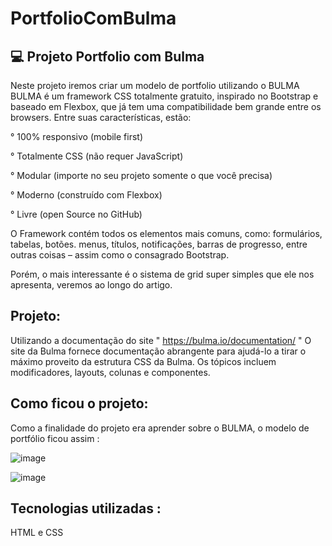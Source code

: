 # PortfolioComBulma

## 💻 Projeto Portfolio com Bulma
Neste projeto iremos criar um modelo de portfolio utilizando o BULMA
BULMA é um framework CSS totalmente gratuito, inspirado no Bootstrap e baseado em Flexbox, que já tem uma compatibilidade bem grande entre os browsers. Entre suas características, estão:

° 100% responsivo (mobile first)

° Totalmente CSS (não requer JavaScript)

° Modular (importe no seu projeto somente o que você precisa)

° Moderno (construído com Flexbox)

° Livre (open Source no GitHub)

O Framework contém todos os elementos mais comuns, como: formulários, tabelas, botões. menus, títulos, notificações, barras de progresso, entre outras coisas – assim como o consagrado Bootstrap.

Porém, o mais interessante é o sistema de grid super simples que ele nos apresenta, veremos ao longo do artigo.

## Projeto:

Utilizando a documentação do site " https://bulma.io/documentation/ "
O site da Bulma fornece documentação abrangente para ajudá-lo a tirar o máximo proveito da estrutura CSS da Bulma. Os tópicos incluem modificadores, layouts, colunas e componentes.

## Como ficou o projeto:
Como a finalidade do projeto era aprender sobre o BULMA, o modelo de portfólio ficou assim :

![image](https://github.com/viniciusgo61/PortfolioComBulma/assets/69882802/0ab69ae1-7a9a-463b-8d16-b4cc1b6bf03d)

![image](https://github.com/viniciusgo61/PortfolioComBulma/assets/69882802/b0e42670-d70c-41ec-b781-257f1010e2c2)

## Tecnologias utilizadas :
HTML e CSS



